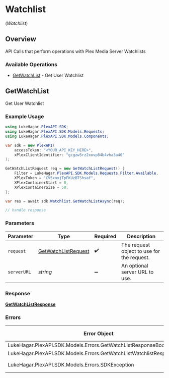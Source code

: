 # Watchlist
(*Watchlist*)

## Overview

API Calls that perform operations with Plex Media Server Watchlists


### Available Operations

* [GetWatchList](#getwatchlist) - Get User Watchlist

## GetWatchList

Get User Watchlist

### Example Usage

```csharp
using LukeHagar.PlexAPI.SDK;
using LukeHagar.PlexAPI.SDK.Models.Requests;
using LukeHagar.PlexAPI.SDK.Models.Components;

var sdk = new PlexAPI(
    accessToken: "<YOUR_API_KEY_HERE>",
    xPlexClientIdentifier: "gcgzw5rz2xovp84b4vha3a40"
);

GetWatchListRequest req = new GetWatchListRequest() {
    Filter = LukeHagar.PlexAPI.SDK.Models.Requests.Filter.Available,
    XPlexToken = "CV5xoxjTpFKUzBTShsaf",
    XPlexContainerStart = 0,
    XPlexContainerSize = 50,
};

var res = await sdk.Watchlist.GetWatchListAsync(req);

// handle response
```

### Parameters

| Parameter                                                           | Type                                                                | Required                                                            | Description                                                         |
| ------------------------------------------------------------------- | ------------------------------------------------------------------- | ------------------------------------------------------------------- | ------------------------------------------------------------------- |
| `request`                                                           | [GetWatchListRequest](../../Models/Requests/GetWatchListRequest.md) | :heavy_check_mark:                                                  | The request object to use for the request.                          |
| `serverURL`                                                         | *string*                                                            | :heavy_minus_sign:                                                  | An optional server URL to use.                                      |

### Response

**[GetWatchListResponse](../../Models/Requests/GetWatchListResponse.md)**

### Errors

| Error Object                                                          | Status Code                                                           | Content Type                                                          |
| --------------------------------------------------------------------- | --------------------------------------------------------------------- | --------------------------------------------------------------------- |
| LukeHagar.PlexAPI.SDK.Models.Errors.GetWatchListResponseBody          | 400                                                                   | application/json                                                      |
| LukeHagar.PlexAPI.SDK.Models.Errors.GetWatchListWatchlistResponseBody | 401                                                                   | application/json                                                      |
| LukeHagar.PlexAPI.SDK.Models.Errors.SDKException                      | 4xx-5xx                                                               | */*                                                                   |
